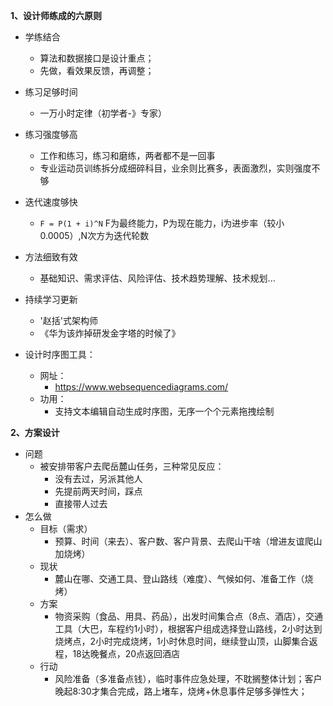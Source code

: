 **1、设计师练成的六原则**
- 学练结合
  - 算法和数据接口是设计重点；
  - 先做，看效果反馈，再调整；
- 练习足够时间
  - 一万小时定律（初学者-》专家）
- 练习强度够高
  - 工作和练习，练习和磨练，两者都不是一回事
  - 专业运动员训练拆分成细碎科目，业余则比赛多，表面激烈，实则强度不够
- 迭代速度够快
  - `F = P(1 + i)^N` F为最终能力，P为现在能力，i为进步率（较小0.0005）,N次方为迭代轮数 
- 方法细致有效
  - 基础知识、需求评估、风险评估、技术趋势理解、技术规划...
- 持续学习更新
  - '赵括'式架构师
  - 《华为该炸掉研发金字塔的时候了》
    
- 设计时序图工具：
  - 网址：
    - https://www.websequencediagrams.com/
  - 功用：
    - 支持文本编辑自动生成时序图，无序一个个元素拖拽绘制

**2、方案设计**
- 问题
  - 被安排带客户去爬岳麓山任务，三种常见反应：
    - 没有去过，另派其他人
    - 先提前两天时间，踩点
    - 直接带人过去
- 怎么做
  - 目标（需求）
    - 预算、时间（来去）、客户数、客户背景、去爬山干啥（增进友谊爬山加烧烤）
  - 现状
    - 麓山在哪、交通工具、登山路线（难度）、气候如何、准备工作（烧烤）
  - 方案
    - 物资采购（食品、用具、药品），出发时间集合点（8点、酒店），交通工具（大巴，车程约1小时），根据客户组成选择登山路线，2小时达到烧烤点，2小时完成烧烤，1小时休息时间，继续登山顶，山脚集合返程，18达晚餐点，20点返回酒店
  - 行动
    - 风险准备（多准备点钱），临时事件应急处理，不耽搁整体计划；客户晚起8:30才集合完成，路上堵车，烧烤+休息事件足够多弹性大；
